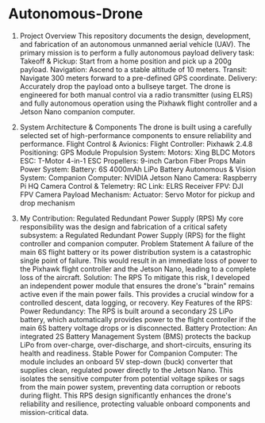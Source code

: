 # Autonomous-Drone

1. Project Overview
This repository documents the design, development, and fabrication of an autonomous unmanned aerial vehicle (UAV). The primary mission is to perform a fully autonomous payload delivery task:
Takeoff & Pickup: Start from a home position and pick up a 200g payload.
Navigation: Ascend to a stable altitude of 10 meters.
Transit: Navigate 300 meters forward to a pre-defined GPS coordinate.
Delivery: Accurately drop the payload onto a bullseye target.
The drone is engineered for both manual control via a radio transmitter (using ELRS) and fully autonomous operation using the Pixhawk flight controller and a Jetson Nano companion computer.


2. System Architecture & Components
The drone is built using a carefully selected set of high-performance components to ensure reliability and performance.
Flight Control & Avionics:
Flight Controller: Pixhawk 2.4.8
Positioning: GPS Module
Propulsion System:
Motors: Xing BLDC Motors
ESC: T-Motor 4-in-1 ESC
Propellers: 9-inch Carbon Fiber Props
Main Power System:
Battery: 6S 4000mAh LiPo Battery
Autonomous & Vision System:
Companion Computer: NVIDIA Jetson Nano
Camera: Raspberry Pi HQ Camera
Control & Telemetry:
RC Link: ELRS Receiver
FPV: DJI FPV Camera
Payload Mechanism:
Actuator: Servo Motor for pickup and drop mechanism


3. My Contribution: Regulated Redundant Power Supply (RPS)
My core responsibility was the design and fabrication of a critical safety subsystem: a Regulated Redundant Power Supply (RPS) for the flight controller and companion computer.
Problem Statement
A failure of the main 6S flight battery or its power distribution system is a catastrophic single point of failure. This would result in an immediate loss of power to the Pixhawk flight controller and the Jetson Nano, leading to a complete loss of the aircraft.
Solution: The RPS
To mitigate this risk, I developed an independent power module that ensures the drone's "brain" remains active even if the main power fails. This provides a crucial window for a controlled descent, data logging, or recovery.
Key Features of the RPS:
Power Redundancy: The RPS is built around a secondary 2S LiPo battery, which automatically provides power to the flight controller if the main 6S battery voltage drops or is disconnected.
Battery Protection: An integrated 2S Battery Management System (BMS) protects the backup LiPo from over-charge, over-discharge, and short-circuits, ensuring its health and readiness.
Stable Power for Companion Computer: The module includes an onboard 5V step-down (buck) converter that supplies clean, regulated power directly to the Jetson Nano. This isolates the sensitive computer from potential voltage spikes or sags from the main power system, preventing data corruption or reboots during flight.
This RPS design significantly enhances the drone's reliability and resilience, protecting valuable onboard components and mission-critical data.
